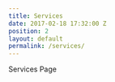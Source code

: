```yaml
---
title: Services
date: 2017-02-18 17:32:00 Z
position: 2
layout: default
permalink: /services/
---
```


Services Page
